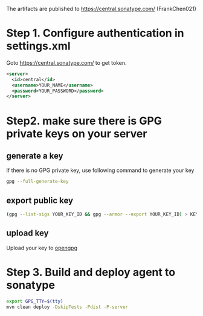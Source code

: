 The artifacts are published to https://central.sonatype.com/ (FrankChen021)

# Step 1. Configure authentication in settings.xml

Goto https://central.sonatype.com/ to get token.

```xml
<server>
  <id>central</id>
  <username>YOUR_NAME</username>
  <password>YOUR_PASSWORD</password>
</server>
```

# Step2. make sure there is GPG private keys on your server

## generate a key
If there is no GPG private key, use following command to generate your key
```bash
gpg --full-generate-key 
```

## export public key

```bash
(gpg --list-sigs YOUR_KEY_ID && gpg --armor --export YOUR_KEY_ID) > KEY
```

## upload key

Upload your key to [opengpg](https://keys.openpgp.org/upload/)

# Step 3. Build and deploy agent to sonatype

```bash
export GPG_TTY=$(tty)
mvn clean deploy -DskipTests -Pdist -P-server
```

